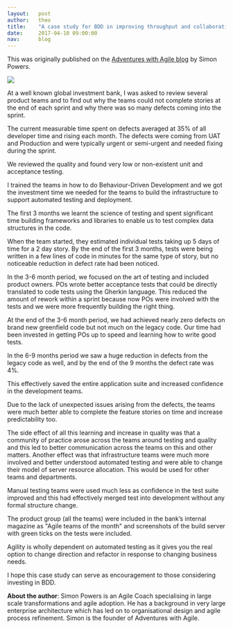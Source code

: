 ```yaml
---
layout:   post
author:   theo
title:    "A case study for BDD in improving throughput and collaboration"
date:     2017-04-10 09:00:00
nav:      blog
---
```


This was originally published on the <a href="https://www.adventureswithagile.com/2015/08/27/a-case-study-for-bdd-in-improving-throughput-and-collaboration/" rel="canonical">Adventures with Agile blog</a> by Simon Powers.

<img src="https://cucumber.io/images/blog/london-shot.jpg">

At a well known global investment bank, I was asked to review several product teams and to find out why the teams could not complete stories at the end of each sprint and why there was so many defects coming into the sprint.

The current measurable time spent on defects averaged at 35% of all developer time and rising each month. The defects were coming from UAT and Production and were typically urgent or semi-urgent and needed fixing during the sprint.

We reviewed the quality and found very low or non-existent unit and acceptance testing.

I trained the teams in how to do Behaviour-Driven Development and we got the investment time we needed for the teams to build the infrastructure to support automated testing and deployment.

The first 3 months we learnt the science of testing and spent significant time building frameworks and libraries to enable us to test complex data structures in the code.

When the team started, they estimated individual tests taking up 5 days of time for a 2 day story. By the end of the first 3 months, tests were being written in a few lines of code in minutes for the same type of story, but no noticeable reduction in defect rate had been noticed.

In the 3-6 month period, we focused on the art of testing and included product owners. POs wrote better acceptance tests that could be directly translated to code tests using the Gherkin language. This reduced the amount of rework within a sprint because now POs were involved with the tests and we were more frequently building the right thing.

At the end of the 3-6 month period, we had achieved nearly zero defects on brand new greenfield code but not much on the legacy code. Our time had been invested in getting POs up to speed and learning how to write good tests.

In the 6-9 months period we saw a huge reduction in defects from the legacy code as well, and by the end of the 9 months the defect rate was 4%.

This effectively saved the entire application suite and increased confidence in the development teams.

Due to the lack of unexpected issues arising from the defects, the teams were much better able to complete the feature stories on time and increase predictability too.

The side effect of all this learning and increase in quality was that a community of practice arose across the teams around testing and quality and this led to better communication across the teams on this and other matters.
Another effect was that infrastructure teams were much more involved and better understood automated testing and were able to change their model of server resource allocation. This would be used for other teams and departments.

Manual testing teams were used much less as confidence in the test suite improved and this had effectively merged test into development without any formal structure change.

The product group (all the teams) were included in the bank’s internal magazine as "Agile teams of the month" and screenshots of the build server with green ticks on the tests were included.

Agility is wholly dependent on automated testing as it gives you the real option to change direction and refactor in response to changing business needs.

I hope this case study can serve as encouragement to those considering investing in BDD.

**About the author**: Simon Powers is an Agile Coach specialising in large scale transformations and agile adoption. He has a background in very large enterprise architecture which has led on to organisational design and agile process refinement. Simon is the founder of Adventures with Agile.
